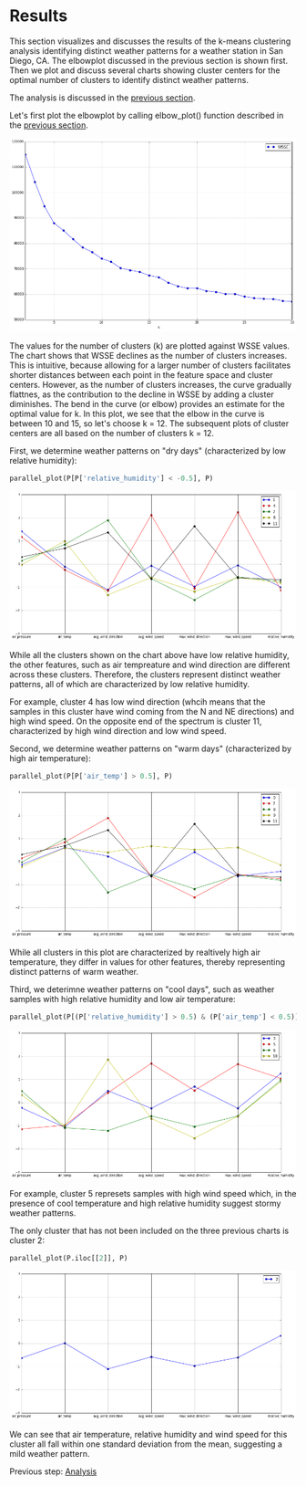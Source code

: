 # Results
This section visualizes and discusses the results of the k-means clustering analysis identifying distinct weather patterns for a weather station in San Diego, CA. The elbowplot discussed in the previous section is shown first.  Then we plot and discuss several charts showing cluster centers for the optimal number of clusters to identify distinct weather patterns.

The analysis is discussed in the [previous section](https://eagronin.github.io/weather-clustering-spark-analyze/).

Let's first plot the elbowplot by calling elbow_plot() function described in the [previous section](https://eagronin.github.io/weather-clustering-spark-analyze/).

![](https://github.com/eagronin/weather-clustering-spark-report/blob/master/elbow-plot.png?raw=true)

The values for the number of clusters (k) are plotted against WSSE values.  The chart shows that WSSE declines as the number of clusters increases.  This is intuitive, because allowing for a larger number of clusters facilitates shorter distances between each point in the feature space and cluster centers.  However, as the number of clusters increases, the curve gradually flattnes, as the contribution to the decline in WSSE by adding a cluster diminishes. The bend in the curve (or elbow) provides an estimate for the optimal value for k.  In this plot, we see that the elbow in the curve is between 10 and 15, so let's choose k = 12. The subsequent plots of cluster centers are all based on the number of clusters k = 12.

First, we determine weather patterns on "dry days" (characterized by low relative humidity):

```python
parallel_plot(P[P['relative_humidity'] < -0.5], P)
```

![](https://github.com/eagronin/weather-clustering-spark-report/blob/master/parallel_plot_1.png?raw=true)

While all the clusters shown on the chart above have low relative humidity, the other features, such as air tempreature and wind direction are different across these clusters.  Therefore, the clusters represent distinct weather patterns, all of which are characterized by low relative humidity.

For example, cluster 4 has low wind direction (whcih means that the samples in this cluster have wind coming from the N and NE directions) and high wind speed.  On the opposite end of the spectrum is cluster 11, characterized by high wind direction and low wind speed.

Second, we determine weather patterns on "warm days" (characterized by high air temperature): 

```python
parallel_plot(P[P['air_temp'] > 0.5], P)
```

![](https://github.com/eagronin/weather-clustering-spark-report/blob/master/parallel_plot_2.png?raw=true)

While all clusters in this plot are characterized by realtively high air temperature, they differ in values for other features, thereby representing distinct patterns of warm weather.  

Third, we deterimne weather patterns on "cool days", such as weather samples with high relative humidity and low air temperature:

```python
parallel_plot(P[(P['relative_humidity'] > 0.5) & (P['air_temp'] < 0.5)], P)
```

![](https://github.com/eagronin/weather-clustering-spark-report/blob/master/parallel_plot_3.png?raw=true)

For example, cluster 5 represets samples with high wind speed which, in the presence of cool temperature and high relative humidity suggest stormy weather patterns.

The only cluster that has not been included on the three previous charts is cluster 2:

```python
parallel_plot(P.iloc[[2]], P)
```

![](https://github.com/eagronin/weather-clustering-spark-report/blob/master/parallel_plot_4.png?raw=true)

We can see that air temperature, relative humidity and wind speed for this cluster all fall within one standard deviation from the mean, suggesting a mild weather pattern.

Previous step: [Analysis](https://eagronin.github.io/weather-clustering-spark-analyze/)
